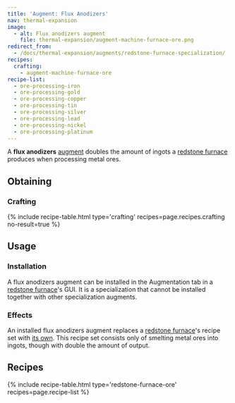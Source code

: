 ```yaml
---
title: 'Augment: Flux Anodizers'
nav: thermal-expansion
image:
  - alt: Flux anodizers augment
    file: thermal-expansion/augment-machine-furnace-ore.png
redirect_from:
  - /docs/thermal-expansion/augments/redstone-furnace-specialization/
recipes:
  crafting:
    - augment-machine-furnace-ore
recipe-list:
  - ore-processing-iron
  - ore-processing-gold
  - ore-processing-copper
  - ore-processing-tin
  - ore-processing-silver
  - ore-processing-lead
  - ore-processing-nickel
  - ore-processing-platinum
---
```


A **flux anodizers** [augment](/docs/augments/) doubles the amount of ingots a
[redstone furnace](/docs/redstone-furnace/) produces when processing metal ores.


Obtaining
---------

### Crafting
{% include recipe-table.html type='crafting' recipes=page.recipes.crafting no-result=true %}


Usage
-----

### Installation
A flux anodizers augment can be installed in the Augmentation tab in a [redstone
furnace](/docs/redstone-furnace/)'s GUI. It is a specialization that cannot be
installed together with other specialization augments.

### Effects
An installed flux anodizers augment replaces a [redstone
furnace](/docs/redstone-furnace/)'s recipe set with [its own](#recipes). This
recipe set consists only of smelting metal ores into ingots, though with double
the amount of output.


Recipes
-------

{% include recipe-table.html type='redstone-furnace-ore' recipes=page.recipe-list %}
